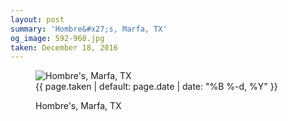 ```yaml
---
layout: post
summary: 'Hombre&#x27;s, Marfa, TX'
og_image: 592-960.jpg
taken: December 18, 2016
---
```


<figure class="post">
<img alt="Hombre's, Marfa, TX" sizes="(min-width: 700px) 50vw, calc(100vw - 2rem)" src="{{ site.assets_url }}/592-480.jpg" srcset="{{ site.assets_url }}/592-240.jpg 240w, {{ site.assets_url }}/592-480.jpg 480w, {{ site.assets_url }}/592-720.jpg 720w, {{ site.assets_url }}/592-960.jpg 960w"/>
<figcaption>
<time>{{ page.taken | default: page.date | date: "%B %-d, %Y" }}</time>
<p>Hombre's, Marfa, TX</p>
</figcaption>
</figure>
